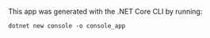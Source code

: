 This app was generated with the .NET Core CLI by running:
```
dotnet new console -o console_app
```
